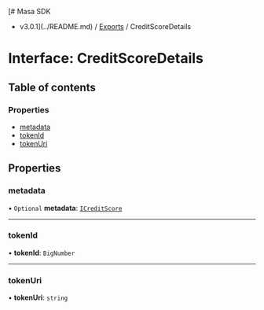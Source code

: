 [# Masa SDK
 - v3.0.1](../README.md) / [Exports](../modules.md) / CreditScoreDetails

# Interface: CreditScoreDetails

## Table of contents

### Properties

- [metadata](CreditScoreDetails.md#metadata)
- [tokenId](CreditScoreDetails.md#tokenid)
- [tokenUri](CreditScoreDetails.md#tokenuri)

## Properties

### metadata

• `Optional` **metadata**: [`ICreditScore`](ICreditScore.md)

___

### tokenId

• **tokenId**: `BigNumber`

___

### tokenUri

• **tokenUri**: `string`
